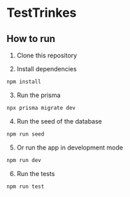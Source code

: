 # TestTrinkes

## How to run

1. Clone this repository

2. Install dependencies

```bash
npm install
```
3. Run the prisma

```bash
npx prisma migrate dev
```

4. Run the seed of the database

```bash
npm run seed
```

5. Or run the app in development mode

```bash
npm run dev
```

6. Run the tests

```bash
npm run test
```
